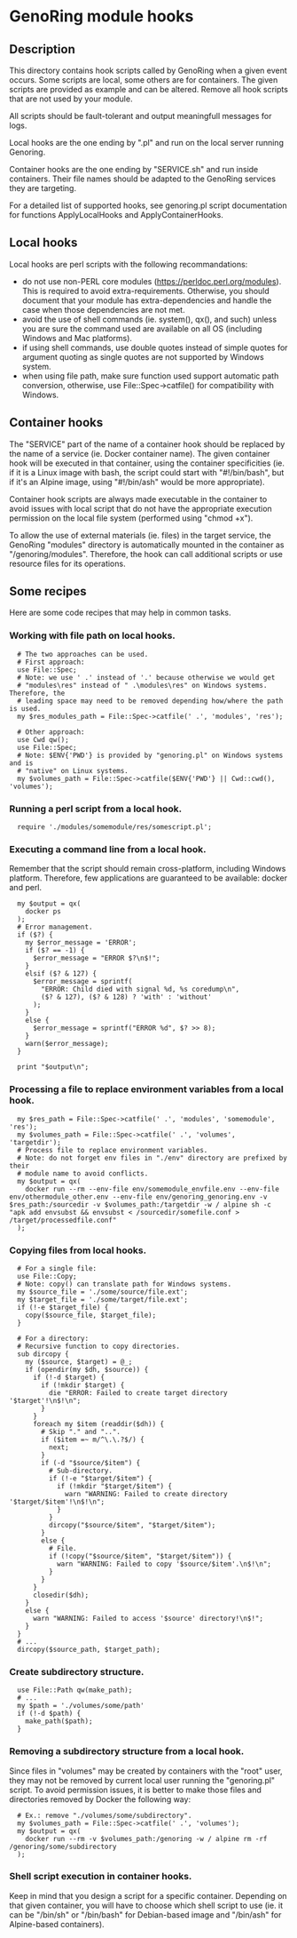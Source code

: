# GenoRing module hooks

## Description

This directory contains hook scripts called by GenoRing when a given event
occurs. Some scripts are local, some others are for containers. The given
scripts are provided as example and can be altered. Remove all hook scripts that
are not used by your module.

All scripts should be fault-tolerant and output meaningfull messages for logs.

Local hooks are the one ending by ".pl" and run on the local server running
Genoring.

Container hooks are the one ending by "SERVICE.sh" and run inside containers.
Their file names should be adapted to the GenoRing services they are targeting.

For a detailed list of supported hooks, see genoring.pl script documentation for
functions ApplyLocalHooks and ApplyContainerHooks.

## Local hooks
Local hooks are perl scripts with the following recommandations:
- do not use non-PERL core modules (https://perldoc.perl.org/modules).
  This is required to avoid extra-requirements. Otherwise, you should document
  that your module has extra-dependencies and handle the case when those
  dependencies are not met.
- avoid the use of shell commands (ie. system(), qx(), and such) unless you are
  sure the command used are available on all OS (including Windows and Mac
  platforms).
- if using shell commands, use double quotes instead of simple quotes for
  argument quoting as single quotes are not supported by Windows system.
- when using file path, make sure function used support automatic path
  conversion, otherwise, use File::Spec->catfile() for compatibility with
  Windows.

## Container hooks

The "SERVICE" part of the name of a container hook should be replaced by the
name of a service (ie. Docker container name). The given container hook will be
executed in that container, using the container specificities (ie. if it is a
Linux image with bash, the script could start with "#!/bin/bash", but if it's an
Alpine image, using "#!/bin/ash" would be more appropriate).

Container hook scripts are always made executable in the container to avoid
issues with local script that do not have the appropriate execution permission
on the local file system (performed using "chmod +x").

To allow the use of external materials (ie. files) in the target service, the
GenoRing "modules" directory is automatically mounted in the container as
"/genoring/modules". Therefore, the hook can call additional scripts or use
resource files for its operations.


## Some recipes

Here are some code recipes that may help in common tasks.

### Working with file path on local hooks.
```
  # The two approaches can be used.
  # First approach:
  use File::Spec;
  # Note: we use ' .' instead of '.' because otherwise we would get
  # "modules\res" instead of " .\modules\res" on Windows systems. Therefore, the
  # leading space may need to be removed depending how/where the path is used.
  my $res_modules_path = File::Spec->catfile(' .', 'modules', 'res');
  
  # Other approach:
  use Cwd qw();
  use File::Spec;
  # Note: $ENV{'PWD'} is provided by "genoring.pl" on Windows systems and is
  # "native" on Linux systems.
  my $volumes_path = File::Spec->catfile($ENV{'PWD'} || Cwd::cwd(), 'volumes');
```

### Running a perl script from a local hook.
```
  require './modules/somemodule/res/somescript.pl';
```

### Executing a command line from a local hook.
Remember that the script should remain cross-platform, including Windows
platform. Therefore, few applications are guaranteed to be available: docker and
perl.
```
  my $output = qx(
    docker ps
  );
  # Error management.
  if ($?) {
    my $error_message = 'ERROR';
    if ($? == -1) {
      $error_message = "ERROR $?\n$!";
    }
    elsif ($? & 127) {
      $error_message = sprintf(
        "ERROR: Child died with signal %d, %s coredump\n",
        ($? & 127), ($? & 128) ? 'with' : 'without'
      );
    }
    else {
      $error_message = sprintf("ERROR %d", $? >> 8);
    }
    warn($error_message);
  }

  print "$output\n";
```

### Processing a file to replace environment variables from a local hook.
```
  my $res_path = File::Spec->catfile(' .', 'modules', 'somemodule', 'res');
  my $volumes_path = File::Spec->catfile(' .', 'volumes', 'targetdir');
  # Process file to replace environment variables.
  # Note: do not forget env files in "./env" directory are prefixed by their
  # module name to avoid conflicts.
  my $output = qx(
    docker run --rm --env-file env/somemodule_envfile.env --env-file env/othermodule_other.env --env-file env/genoring_genoring.env -v $res_path:/sourcedir -v $volumes_path:/targetdir -w / alpine sh -c "apk add envsubst && envsubst < /sourcedir/somefile.conf > /target/processedfile.conf"
  );
```

### Copying files from local hooks.
```
  # For a single file:
  use File::Copy;
  # Note: copy() can translate path for Windows systems.
  my $source_file = './some/source/file.ext';
  my $target_file = './some/target/file.ext';
  if (!-e $target_file) {
    copy($source_file, $target_file);
  }

  # For a directory:
  # Recursive function to copy directories.
  sub dircopy {
    my ($source, $target) = @_;
    if (opendir(my $dh, $source)) {
      if (!-d $target) {
        if (!mkdir $target) {
          die "ERROR: Failed to create target directory '$target'!\n$!\n";
        }
      }
      foreach my $item (readdir($dh)) {
        # Skip "." and "..".
        if ($item =~ m/^\.\.?$/) {
          next;
        }
        if (-d "$source/$item") {
          # Sub-directory.
          if (!-e "$target/$item") {
            if (!mkdir "$target/$item") {
              warn "WARNING: Failed to create directory '$target/$item'!\n$!\n";
            }
          }
          dircopy("$source/$item", "$target/$item");
        }
        else {
          # File.
          if (!copy("$source/$item", "$target/$item")) {
            warn "WARNING: Failed to copy '$source/$item'.\n$!\n";
          }
        }
      }
      closedir($dh);
    }
    else {
      warn "WARNING: Failed to access '$source' directory!\n$!";
    }
  }
  # ...
  dircopy($source_path, $target_path);
```

### Create subdirectory structure.
```
  use File::Path qw(make_path);
  # ...
  my $path = './volumes/some/path'
  if (!-d $path) {
    make_path($path);
  }
```

### Removing a subdirectory structure from a local hook.
Since files in "volumes" may be created by containers with the "root" user, they
may not be removed by current local user running the "genoring.pl" script. To
avoid permission issues, it is better to make those files and directories
removed by Docker the following way:
```
  # Ex.: remove "./volumes/some/subdirectory".
  my $volumes_path = File::Spec->catfile(' .', 'volumes');
  my $output = qx(
    docker run --rm -v $volumes_path:/genoring -w / alpine rm -rf /genoring/some/subdirectory
  );
```

### Shell script execution in container hooks.
Keep in mind that you design a script for a specific container. Depending on
that given container, you will have to choose which shell script to use (ie.
it can be "/bin/sh" or "/bin/bash" for Debian-based image and "/bin/ash" for
Alpine-based containers).
